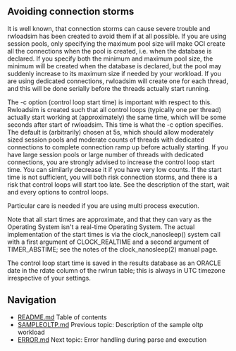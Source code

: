 ## Avoiding connection storms 
It is well known, that connection storms can cause severe trouble and 
rwloadsim has been created to avoid them if at all possible.
If you are using session pools, only specifying the maximum pool size
will make OCI create all the connections when the pool is created, i.e. 
when the database is declared.
If you specify both the minimum and 
maximum pool size, the minimum will be created when the database is 
declared, but the pool may suddenly increase to its maximum size if 
needed by your workload.
If you are using dedicated connections, rwloadsim will create one for 
each thread, and this will be done serially before the threads actually 
start running. 

The -c option (control loop start time) is important with respect to 
this.
Rwloadsim is created such that all control loops (typically one per 
thread) actually start working at (approximately) the same time, which 
will be some seconds after start of rwloadsim.
This time is what the -c option specifies.
The default is (arbitrarily) chosen at 5s, which should allow 
moderately sized session pools and moderate counts of threads with 
dedicated connections to complete connection ramp up before actually 
starting.
If you have large session pools or large number of threads with 
dedicated connections, you are strongly advised to increase the control 
loop start time.
You can similarly decrease it if you have very low counts.
If the start time is not sufficient, you will both risk connection 
storms, and there is a risk that control loops will start too late.
See the description of the start, wait and every options to control 
loops. 

Particular care is needed if you are using multi process execution.

Note that all start times are approximate, and that they can vary as 
the Operating System isn't a real-time Operating System.
The actual implementation of the start times is via the 
clock_nanosleep() system call with a first argument of CLOCK_REALTIME 
and a second argument of TIMER_ABSTIME; see the notes of the 
clock_nanosleep(2) manual page. 

The control loop start time is saved in the results database as an 
ORACLE date in the rdate column of the rwlrun table; this is 
always in UTC timezone irrespective of your settings.

## Navigation
* [README.md](README.md) Table of contents
* [SAMPLEOLTP.md](SAMPLEOLTP.md) Previous topic: Description of the sample oltp workload
* [ERROR.md](ERROR.md) Next topic: Error handling during parse and execution
